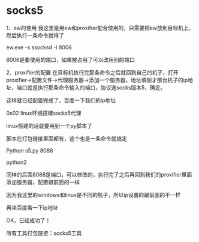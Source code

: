 # socks5

1、ew的使用
我这里是用ew和proxifier配合使用的，只需要把ew放到目标机上，然后执行一条命令就得了

ew.exe -s ssocksd -l 8006

8006是要使用的端口，如果被占用了可以改用别的端口

2、proxifier的配置
在目标机执行完那条命令之后就回到自己的机子，打开proxifier->配置文件->代理服务器->添加一个服务器，地址填刚才那台机子的ip地址，端口就是执行那条命令输入的端口，协议选socks版本5，确定。

这样就已经配置完成了，百度一下我们的ip地址

0x02 linux环境搭建socks5代理

linux搭建的话就要用到一个py脚本了

脚本在打包链接里面都有，这个也是一条命令就搞定

Python s5.py 8088

python2

同样的后面8088是端口，可以修改的，执行完了之后再回到我们的proxifier里面添加服务器，配置跟前面的一样

因为我这里的windows和linux是不同的机子，所以ip设置的跟前面的不一样

再来百度看一下ip地址

OK，已经成功了！

所有工具打包链接：socks5工具

